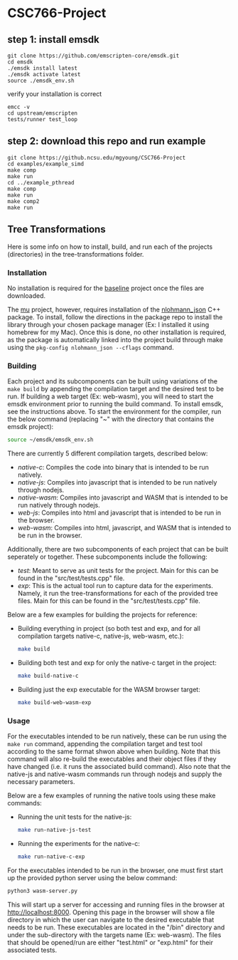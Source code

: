 # CSC766-Project

## step 1: install emsdk

```
git clone https://github.com/emscripten-core/emsdk.git
cd emsdk
./emsdk install latest
./emsdk activate latest
source ./emsdk_env.sh
```

verify your installation is correct
```
emcc -v
cd upstream/emscripten
tests/runner test_loop
```

## step 2: download this repo and run example

```
git clone https://github.ncsu.edu/mgyoung/CSC766-Project
cd examples/example_simd
make comp
make run
cd ../example_pthread
make comp
make run
make comp2
make run
```

## Tree Transformations

Here is some info on how to install, build, and run each of the projects (directories) in the tree-transformations folder.

### Installation

No installation is required for the [baseline](tree-transformation/baseline/) project once the files are downloaded. 

The [mu](tree-transformation/multi-threading/) project, however, requires installation of the [nlohmann_json](https://github.com/nlohmann/json) C++ package. To install, follow the directions in the package repo to install the library through your chosen package manager (Ex: I installed it using homebrew for my Mac). Once this is done, no other installation is required, as the package is automatically linked into the project build through make using the `pkg-config nlohmann_json --cflags` command.

### Building

Each project and its subcomponents can be built using variations of the `make build` by appending the compilation target and the desired test to be run. If building a web target (Ex: web-wasm), you will need to start the emsdk environment prior to running the build command. To install emsdk, see the instructions above. To start the environment for the compiler, run the below command (replacing "~" with the directory that contains the emsdk project):

```bash
source ~/emsdk/emsdk_env.sh
```

There are currently 5 different compilation targets, described below:

- _native-c_: Compiles the code into binary that is intended to be run natively.
- _native-js_: Compiles into javascript that is intended to be run natively through nodejs.
- _native-wasm_: Compiles into javascript and WASM that is intended to be run natively through nodejs.
- _web-js_: Compiles into html and javascript that is intended to be run in the browser.
- _web-wasm_: Compiles into html, javascript, and WASM that is intended to be run in the browser.

Additionally, there are two subcomponents of each project that can be built seperately or together. These subcomponents include the following:

- _test_: Meant to serve as unit tests for the project. Main for this can be found in the "src/test/tests.cpp" file.
- _exp_: This is the actual tool run to capture data for the experiments. Namely, it run the tree-transformations for each of the provided tree files. Main for this can be found in the "src/test/tests.cpp" file.

Below are a few examples for building the projects for reference:

- Building everything in project (so both test and exp, and for all compilation targets native-c, native-js, web-wasm, etc.):

    ```bash
    make build
    ```

- Building both test and exp for only the native-c target in the project:

    ```bash
    make build-native-c
    ```

- Building just the exp executable for the WASM browser target:

    ```bash
    make build-web-wasm-exp
    ```

### Usage

For the executables intended to be run natively, these can be run using the `make run` command, appending the compilation target and test tool according to the same format shwon above when building. Note that this command will also re-build the executables and their object files if they have changed (i.e. it runs the associated build command). Also note that the native-js and native-wasm commands run through nodejs and supply the necessary parameters.

Below are a few examples of running the native tools using these make commands:

- Running the unit tests for the native-js:

    ```bash
    make run-native-js-test
    ```

- Running the experiments for the native-c:

    ```bash
    make run-native-c-exp
    ```

For the executables intended to be run in the browser, one must first start up the provided python server using the below command:

```bash
python3 wasm-server.py
```

This will start up a server for accessing and running files in the browser at [http://localhost:8000](http://localhost:8000). Opening this page in the browser will show a file directory in which the user can navigate to the desired executable that needs to be run. These executables are located in the "/bin" directory and under the sub-directory with the targets name (Ex: web-wasm). The files that should be opened/run are either "test.html" or "exp.html" for their associated tests.